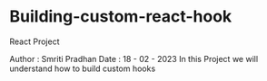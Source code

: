 # Building-custom-react-hook

React Project 

Author : Smriti Pradhan Date : 18 - 02 - 2023
In this Project we will understand how to build custom hooks
